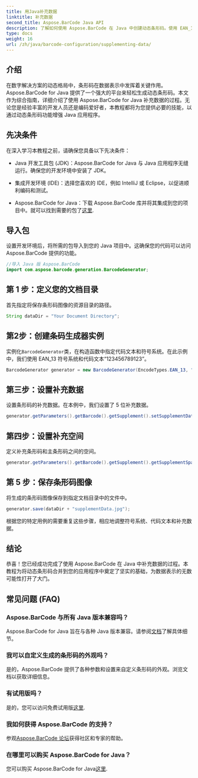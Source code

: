 ```yaml
---
title: 用Java补充数据
linktitle: 补充数据
second_title: Aspose.BarCode Java API
description: 了解如何使用 Aspose.BarCode 在 Java 中创建动态条形码。使用 EAN_13 符号系统补充数据的分步指南。
type: docs
weight: 16
url: /zh/java/barcode-configuration/supplementing-data/
---
```


## 介绍

在数字解决方案的动态格局中，条形码在数据表示中发挥着关键作用。 Aspose.BarCode for Java 提供了一个强大的平台来轻松生成动态条形码。本文作为综合指南，详细介绍了使用 Aspose.BarCode for Java 补充数据的过程。无论您是经验丰富的开发人员还是编码爱好者，本教程都将为您提供必要的技能，以通过动态条形码功能增强 Java 应用程序。

## 先决条件

在深入学习本教程之前，请确保您具备以下先决条件：

- Java 开发工具包 (JDK)：Aspose.BarCode for Java 与 Java 应用程序无缝运行。确保您的开发环境中安装了 JDK。

- 集成开发环境 (IDE)：选择您喜欢的 IDE，例如 IntelliJ 或 Eclipse，以促进顺利编码和测试。

- Aspose.BarCode for Java：下载 Aspose.BarCode 库并将其集成到您的项目中。就可以找到需要的包了[这里](https://releases.aspose.com/barcode/java/).

## 导入包

设置开发环境后，将所需的包导入到您的 Java 项目中。这确保您的代码可以访问 Aspose.BarCode 提供的功能。

```java
//导入 Java 版 Aspose.BarCode
import com.aspose.barcode.generation.BarcodeGenerator;
```

## 第 1 步：定义您的文档目录

首先指定将保存条形码图像的资源目录的路径。

```java
String dataDir = "Your Document Directory";
```

## 第2步：创建条码生成器实例

实例化`BarcodeGenerator`类，在构造函数中指定代码文本和符号系统。在此示例中，我们使用 EAN_13 符号系统和代码文本“123456789123”。

```java
BarcodeGenerator generator = new BarcodeGenerator(EncodeTypes.EAN_13, "123456789123");
```

## 第三步：设置补充数据

设置条形码的补充数据。在本例中，我们设置了 5 位补充数据。

```java
generator.getParameters().getBarcode().getSupplement().setSupplementData("12345");
```

## 第四步：设置补充空间

定义补充条形码和主条形码之间的空间。

```java
generator.getParameters().getBarcode().getSupplement().getSupplementSpace().setPoint(2.0f);
```

## 第 5 步：保存条形码图像

将生成的条形码图像保存到指定文档目录中的文件中。

```java
generator.save(dataDir + "supplementData.jpg");
```

根据您的特定用例的需要重复这些步骤，相应地调整符号系统、代码文本和补充数据。

## 结论

恭喜！您已经成功完成了使用 Aspose.BarCode 在 Java 中补充数据的过程。本教程为将动态条形码合并到您的应用程序中奠定了坚实的基础，为数据表示的无数可能性打开了大门。

## 常见问题 (FAQ)

### Aspose.BarCode 与所有 Java 版本兼容吗？
 Aspose.BarCode for Java 旨在与各种 Java 版本兼容。请参阅[文档](https://reference.aspose.com/barcode/java/)了解具体细节。

### 我可以自定义生成的条形码的外观吗？
是的，Aspose.BarCode 提供了各种参数和设置来自定义条形码的外观。浏览文档以获取详细信息。

### 有试用版吗？
是的，您可以访问免费试用版[这里](https://releases.aspose.com/).

### 我如何获得 Aspose.BarCode 的支持？
参观[Aspose.BarCode 论坛](https://forum.aspose.com/c/barcode/13)获得社区和专家的帮助。

### 在哪里可以购买 Aspose.BarCode for Java？
您可以购买 Aspose.BarCode for Java[这里](https://purchase.aspose.com/buy).




